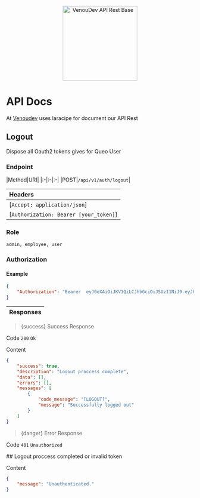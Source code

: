 <p align="center"><a href="https://venoudev.com"><img src="https://venoudev.com/img/venoudev-2.png" width="200" alt="VenouDev API Rest Base"></a>
</p>


# API Docs

At [Venoudev](https://venoudev.com) uses laracipe for document our API Rest

<a name="login"></a>

## Logout

Dispose all Oauth2 tokens gives for Queo User

### Endpoint

|Method|URI|
|:-|:-|:-|
|POST|`/api/v1/auth/logout`|

|Headers|
|:-|
|[`Accept: application/json`]|
|[`Authorization: Bearer [your_token]`]|

### Role

```text
admin, employee, user
```

### Authorization 

#### Example

```json
{
    "Authorization": "Bearer  eyJ0eXAiOiJKV1QiLCJhbGciOiJSUzI1NiJ9.eyJhdWQiOiIxIiwianRpIjoiMjAxZWIzN2IyMTVkNTc5OWU0ZDg2NjJlNTRkYWM5OWEyNTYzMWE3OWM4MWZiMGEzNmRkMDY3NzdlN2M3ZTllZjYzMTA1ZjNiZmYwMzgxOWQiLCJpYXQiOjE1OTI2OTU4ODYsIm5iZiI6MTU5MjY5NTg4NiwiZXhwIjoxNjI0MjMxODg2LCJzdWIiOiIxIiwic2NvcGVzIjpbXX0.JgK84-CDMJ6xOQlmpnSdvtTGu0to0mDi0tjY6JhZCeGrfWSWb23SEf3rNDKbtWWiSAp3yBnP08v9J9GYrMwtx9ItYoANGn8qjSr2GVep2bK9GjjkErOkDWOIXeEw7tPxD5KD4xWXKY6_uiGX3Jj5m6EbhFsxzj1q1nIpJtGBxkVNQvg1fDtUGjc2qA5aFiqjRGDajFTPMyojyTOvf-tKhid_RWupdz5H4fBBjODMCAw4XBmqRhvT6WHv0WWAyvwoJCzAQTWqiEpctqthc-0HzpGTBxuqsdj71poowFJMtnL6r6_AYsEOn2IrDsR8tNjIBQ05iDrM6KZkHTuHVsKPo7augrwf6glpsuiASuy4Au1VlwJVUfno3xjCTcX7vsNzvqVSb6E2_0FWTTMwSHqkWQQNfI03daDOFyVej69U_4DqbN_cvcl9rZJp-WYXiB3C89Za1UwSxp8Ff9xcYowrw8vwb0PHvnPpkMTeHAnS59zLQrl5R-fqh-PKJe0gACK3W5-weJqoyE7_B-FziFqZdRhm7zwvSEZW2myEFdNOiUBeJ7OUV81a5CP1Gt7C0n5ejQhoPN5s60qHcSiYQFaKuhI_6rWLW9bNlFSqzHTA1DHYFFBQg4j6Vx-EqaAuZGw_cCYZMpF95A8C9_kLtjh1ayHhKae773BCulf_1ZEAYE"
}
```


|   Responses|
|:-|

> {success} Success Response

Code `200` `Ok`

Content

```json
{
    "success": true,
    "description": "Logout proccess complete",
    "data": [],
    "errors": [],
    "messages": [
        {
            "code_message": "[LOGOUT]",
            "message": "Successfully logged out"
        }
    ]
}
```
> {danger} Error Response

Code `401` `Unauthorized` 

## Logout proccess completed or invalid token

Content

```json
{
    "message": "Unauthenticated."
}
```


